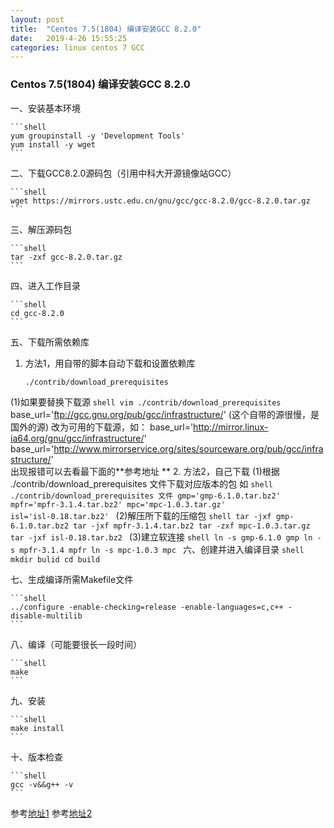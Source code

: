 ```yaml
---
layout: post
title:  "Centos 7.5(1804) 编译安装GCC 8.2.0"
date:   2019-4-26 15:55:25
categories: linux centos 7 GCC
---
```


### Centos 7.5(1804) 编译安装GCC 8.2.0

一、安装基本环境 

    ```shell
    yum groupinstall -y 'Development Tools'
    yum install -y wget
    ```

二、下载GCC8.2.0源码包（引用中科大开源镜像站GCC） 

    ```shell
    wget https://mirrors.ustc.edu.cn/gnu/gcc/gcc-8.2.0/gcc-8.2.0.tar.gz
    ```

三、解压源码包 

    ```shell
    tar -zxf gcc-8.2.0.tar.gz
    ```

四、进入工作目录 

    ```shell
    cd gcc-8.2.0
    ```

五、下载所需依赖库  

   1. 方法1，用自带的脚本自动下载和设置依赖库 
	
        ```shell
        ./contrib/download_prerequisites
        ```
   (1)如果要替换下载源
            ```shell
            vim ./contrib/download_prerequisites
            ```
            base_url='ftp://gcc.gnu.org/pub/gcc/infrastructure/'  (这个自带的源很慢，是国外的源)
			改为可用的下载源，如：
				base_url='http://mirror.linux-ia64.org/gnu/gcc/infrastructure/'
				base_url='http://www.mirrorservice.org/sites/sourceware.org/pub/gcc/infrastructure/'               
            出现报错可以去看最下面的**参考地址 **
    2. 方法2，自己下载
        (1)根据 ./contrib/download_prerequisites 文件下载对应版本的包
        如
            ```shell
            ./contrib/download_prerequisites 文件
                gmp='gmp-6.1.0.tar.bz2'
                mpfr='mpfr-3.1.4.tar.bz2'
                mpc='mpc-1.0.3.tar.gz'                    isl='isl-0.18.tar.bz2'
            ```
        (2)解压所下载的压缩包
            ```shell
            tar -jxf gmp-6.1.0.tar.bz2
            tar -jxf mpfr-3.1.4.tar.bz2
            tar -zxf mpc-1.0.3.tar.gz
            tar -jxf isl-0.18.tar.bz2
            ```
        (3)建立软连接
            ```shell
            ln -s gmp-6.1.0 gmp
            ln -s mpfr-3.1.4 mpfr
            ln -s mpc-1.0.3 mpc
            ```
六、创建并进入编译目录
    ```shell
    mkdir bulid
    cd build
    ```

七、生成编译所需Makefile文件 

    ```shell
    ../configure -enable-checking=release -enable-languages=c,c++ -disable-multilib
    ``` 
    
八、编译（可能要很长一段时间） 

    ```shell
    make
    ``` 
    
九、安装 

    ```shell
    make install
    ``` 
    
十、版本检查 

    ```shell
    gcc -v&&g++ -v
    ```

参考[地址1](http://www.pianshen.com/article/650181603/)
参考[地址2](https://blog.csdn.net/davidhopper/article/details/79681695)

